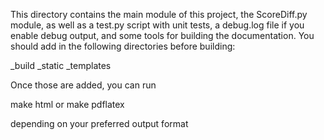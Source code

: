This directory contains the main module of this project, the ScoreDiff.py
module, as well as a test.py script with unit tests, a debug.log file if you enable debug output, and some tools for building the documentation.  You should add in the following directories before building:

_build
_static
_templates

Once those are added, you can run

make html
or
make pdflatex

depending on your preferred output format

